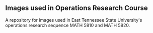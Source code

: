 ## Images used in Operations Research Course

A repository for images used in East Tennessee State University's operations research sequence MATH 5810 and MATH 5820. 
